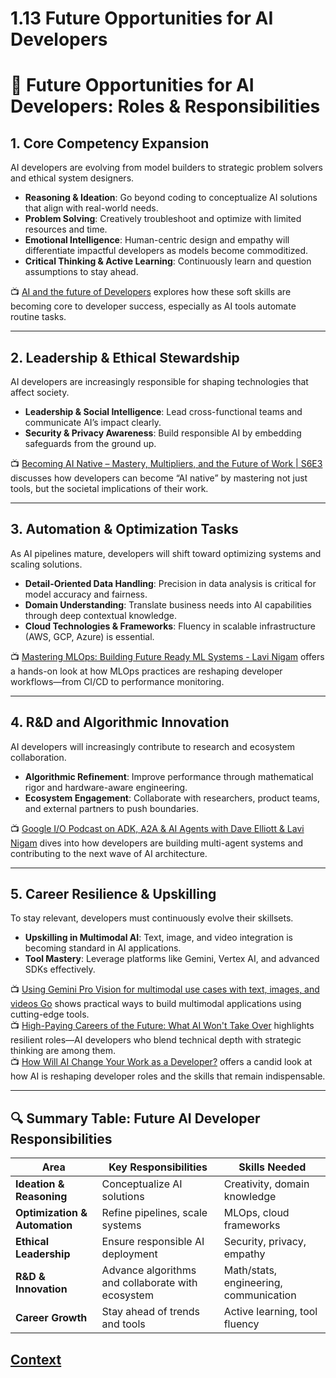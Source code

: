 # 1.13 Future Opportunities for AI Developers 


# 🌟 Future Opportunities for AI Developers: Roles & Responsibilities

## 1. Core Competency Expansion
AI developers are evolving from model builders to strategic problem solvers and ethical system designers.  

- **Reasoning & Ideation**: Go beyond coding to conceptualize AI solutions that align with real-world needs.  
- **Problem Solving**: Creatively troubleshoot and optimize with limited resources and time.  
- **Emotional Intelligence**: Human-centric design and empathy will differentiate impactful developers as models become commoditized.  
- **Critical Thinking & Active Learning**: Continuously learn and question assumptions to stay ahead.  

📺 [AI and the future of Developers](https://www.youtube.com/watch?v=0tCmB7WHsJc) explores how these soft skills are becoming core to developer success, especially as AI tools automate routine tasks.

---

## 2. Leadership & Ethical Stewardship
AI developers are increasingly responsible for shaping technologies that affect society.  

- **Leadership & Social Intelligence**: Lead cross-functional teams and communicate AI’s impact clearly.  
- **Security & Privacy Awareness**: Build responsible AI by embedding safeguards from the ground up.  

📺 [Becoming AI Native – Mastery, Multipliers, and the Future of Work | S6E3](https://www.youtube.com/watch?v=IWrlJpjV4AU) discusses how developers can become “AI native” by mastering not just tools, but the societal implications of their work.

---

## 3. Automation & Optimization Tasks
As AI pipelines mature, developers will shift toward optimizing systems and scaling solutions.  

- **Detail-Oriented Data Handling**: Precision in data analysis is critical for model accuracy and fairness.  
- **Domain Understanding**: Translate business needs into AI capabilities through deep contextual knowledge.  
- **Cloud Technologies & Frameworks**: Fluency in scalable infrastructure (AWS, GCP, Azure) is essential.  

📺 [Mastering MLOps: Building Future Ready ML Systems - Lavi Nigam](https://www.youtube.com/watch?v=VAaSg2NcGko) offers a hands-on look at how MLOps practices are reshaping developer workflows—from CI/CD to performance monitoring.

---

## 4. R&D and Algorithmic Innovation
AI developers will increasingly contribute to research and ecosystem collaboration.  

- **Algorithmic Refinement**: Improve performance through mathematical rigor and hardware-aware engineering.  
- **Ecosystem Engagement**: Collaborate with researchers, product teams, and external partners to push boundaries.  

📺 [Google I/O Podcast on ADK, A2A & AI Agents with Dave Elliott & Lavi Nigam](https://www.youtube.com/watch?v=QwMgSSuTJtY) dives into how developers are building multi-agent systems and contributing to the next wave of AI architecture.

---

## 5. Career Resilience & Upskilling
To stay relevant, developers must continuously evolve their skillsets.  

- **Upskilling in Multimodal AI**: Text, image, and video integration is becoming standard in AI applications.  
- **Tool Mastery**: Leverage platforms like Gemini, Vertex AI, and advanced SDKs effectively.  

📺 [Using Gemini Pro Vision for multimodal use cases with text, images, and videos Go](https://www.youtube.com/watch?v=n1DKWn9TIM0) shows practical ways to build multimodal applications using cutting-edge tools.  
📺 [High-Paying Careers of the Future: What AI Won't Take Over](https://www.youtube.com/watch?v=U5XS7_FqL9k) highlights resilient roles—AI developers who blend technical depth with strategic thinking are among them.  
📺 [How Will AI Change Your Work as a Developer?](https://www.youtube.com/watch?v=q7ciNNIknM8) offers a candid look at how AI is reshaping developer roles and the skills that remain indispensable.

---

## 🔍 Summary Table: Future AI Developer Responsibilities

| Area                  | Key Responsibilities                    | Skills Needed                        |
|------------------------|------------------------------------------|---------------------------------------|
| **Ideation & Reasoning** | Conceptualize AI solutions              | Creativity, domain knowledge           |
| **Optimization & Automation** | Refine pipelines, scale systems      | MLOps, cloud frameworks                |
| **Ethical Leadership** | Ensure responsible AI deployment        | Security, privacy, empathy             |
| **R&D & Innovation**   | Advance algorithms and collaborate with ecosystem | Math/stats, engineering, communication |
| **Career Growth**      | Stay ahead of trends and tools          | Active learning, tool fluency          |

 
 
 
 ## [Context](./../context.md)
